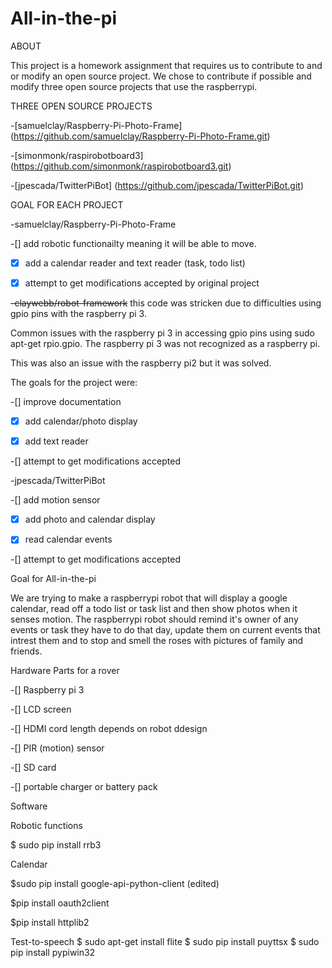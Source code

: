# All-in-the-pi
ABOUT

This project is a homework assignment that requires us to contribute to and or modify an open source project. We chose to contribute if possible and modify three open source projects that use the raspberrypi.

THREE OPEN SOURCE PROJECTS

-[samuelclay/Raspberry-Pi-Photo-Frame] (https://github.com/samuelclay/Raspberry-Pi-Photo-Frame.git)

-[simonmonk/raspirobotboard3] (https://github.com/simonmonk/raspirobotboard3.git)

-[jpescada/TwitterPiBot] (https://github.com/jpescada/TwitterPiBot.git)

GOAL FOR EACH PROJECT

-samuelclay/Raspberry-Pi-Photo-Frame

-[] add robotic functionailty meaning it will be able to move.

-[X] add a calendar reader and text reader (task, todo list)

-[X] attempt to get modifications accepted by original project

~~-claywebb/robot-framework~~ this code was stricken due to difficulties using gpio pins with the raspberry pi 3. 

Common issues with the raspberry pi 3 in accessing gpio pins using sudo apt-get rpio.gpio. The raspberry pi 3 was not recognized as a raspberry pi.

This was also an issue with the raspberry pi2 but it was solved.

The goals for the project were:

-[] improve documentation

-[X] add calendar/photo display

-[X] add text reader

-[] attempt to get modifications accepted

-jpescada/TwitterPiBot

-[] add motion sensor

-[X] add photo and calendar display

-[X] read calendar events

-[] attempt to get modifications accepted

Goal for All-in-the-pi

We are trying to make a raspberrypi robot that will display a google calendar, read off a todo list or task list and then show photos when it senses motion. The raspberrypi robot should remind it's owner of any events or task they have to do that day, update them on current events that intrest them and to stop and smell the roses with pictures of family and friends.

Hardware Parts for a rover

-[] Raspberry pi 3

-[] LCD screen

-[] HDMI cord length depends on robot ddesign

-[] PIR (motion) sensor

-[] SD card

-[] portable charger or battery pack

Software 

Robotic functions

$ sudo pip install rrb3 

Calendar

$sudo pip install google-api-python-client (edited)

$pip install oauth2client

$pip install httplib2

Test-to-speech
$ sudo apt-get install flite
$ sudo pip install puyttsx
$ sudo pip install pypiwin32
